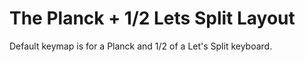 # The Planck + 1/2 Lets Split Layout

Default keymap is for a Planck and 1/2 of a Let's Split keyboard. 